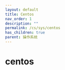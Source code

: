 ```yaml
---
layout: default
title: Centos
nav_order: 1
description: ""
permalink: /cs/sys/centos
has_children: true
parent: 操作系统
---
```


# centos
